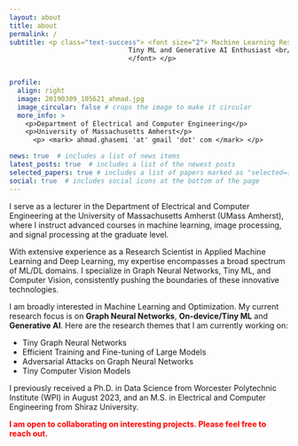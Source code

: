 ```yaml
---
layout: about
title: about
permalink: /
subtitle: <p class="text-success"> <font size="2"> Machine Learning Researcher <br/> 
                              Tiny ML and Generative AI Enthusiast <br/> 
                              </font> </p>


profile:
  align: right
  image: 20190309_105621_ahmad.jpg
  image_circular: false # crops the image to make it circular
  more_info: >
    <p>Department of Electrical and Computer Engineering</p>
    <p>University of Massachusetts Amherst</p>
      <p> <mark> ahmad.ghasemi 'at' gmail 'dot' com </mark> </p>

news: true  # includes a list of news items
latest_posts: true  # includes a list of the newest posts
selected_papers: true # includes a list of papers marked as "selected={true}"
social: true  # includes social icons at the bottom of the page
---
```


I serve as a lecturer in the Department of Electrical and Computer Engineering at the University of Massachusetts Amherst (UMass Amherst), where I instruct advanced courses in machine learning, image processing, and signal processing at the graduate level.

With extensive experience as a Research Scientist in Applied Machine Learning and Deep Learning, my expertise encompasses a broad spectrum of ML/DL domains. I specialize in Graph Neural Networks, Tiny ML, and Computer Vision, consistently pushing the boundaries of these innovative technologies.

I am broadly interested in Machine Learning and Optimization. My current research focus is on **Graph Neural Networks**, **On-device/Tiny ML** and **Generative AI**. Here are the research themes that I am currently working on: 

- Tiny Graph Neural Networks
- Efficient Training and Fine-tuning of Large Models
- Adversarial Attacks on Graph Neural Networks
- Tiny Computer Vision Models

I previously received a Ph.D. in Data Science from Worcester Polytechnic Institute (WPI) in August 2023, and an M.S. in Electrical and Computer Engineering from Shiraz University.

<span style="color: red;">**I am open to collaborating on interesting projects. Please feel free to reach out.**</span>
